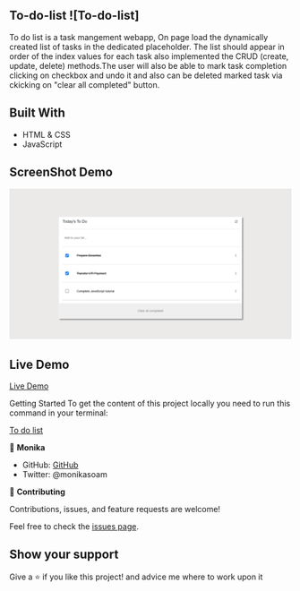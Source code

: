 ## To-do-list ![To-do-list]

To do list is a task mangement webapp, On page load the dynamically created list of tasks in the dedicated placeholder. The list should appear in order of the index values for each task also implemented the CRUD (create, update, delete) methods.The user will also be able to mark task completion clicking on checkbox and undo it and also can be deleted marked task via ckicking on "clear all completed" button.


## Built With

- HTML & CSS
- JavaScript


## ScreenShot Demo
![AddBook Page](./images/homePage.png)

## Live Demo 
[Live Demo]()


Getting Started
To get the content of this project locally you need to run this command in your terminal:

[To do list](https://github.com/monikasoambyjus/To-do-list)


👤 **Monika**

- GitHub: [GitHub](https://github.com/monikasoambyjus)
- Twitter: @monikasoam


🤝 **Contributing**

Contributions, issues, and feature requests are welcome!

Feel free to check the [issues page](https://github.com/monikasoambyjus/To-do-list/issues).

## Show your support

Give a ⭐️ if you like this project! and advice me where to work upon it


